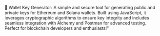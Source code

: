 🔑 Wallet Key Generator: A simple and secure tool for generating public and private keys for Ethereum and Solana wallets. Built using JavaScript, it leverages cryptographic algorithms to ensure key integrity and includes seamless integration with Alchemy and Postman for advanced testing. Perfect for blockchain developers and enthusiasts!"
